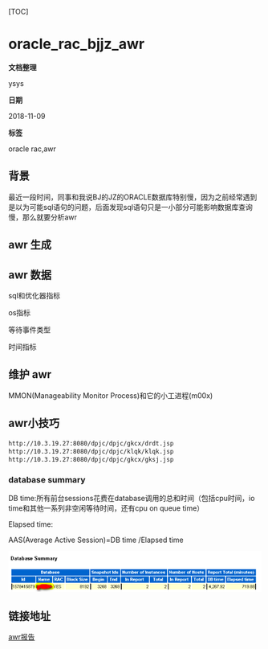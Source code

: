[TOC]

# oracle_rac_bjjz_awr

**文档整理**

ysys

**日期**

2018-11-09

**标签**

oracle rac,awr



## 背景

​	最近一段时间，同事和我说BJ的JZ的ORACLE数据库特别慢，因为之前经常遇到是以为可能sql语句的问题，后面发现sql语句只是一小部分可能影响数据库查询慢，那么就要分析awr





## awr 生成







## awr 数据

sql和优化器指标

os指标

等待事件类型

时间指标



## 维护 awr

MMON(Manageability Monitor Process)和它的小工进程(m00x)



## awr小技巧





```
http://10.3.19.27:8080/dpjc/dpjc/gkcx/drdt.jsp
http://10.3.19.27:8080/dpjc/dpjc/klqk/klqk.jsp
http://10.3.19.27:8080/dpjc/dpjc/gkcx/gksj.jsp
```



### database summary

DB time:所有前台sessions花费在database调用的总和时间（包括cpu时间，io time和其他一系列非空闲等待时间，还有cpu on queue time）

Elapsed time:

AAS(Average Active Session)=DB time /Elapsed time



![_](2018-11-09_093530.png)











## 链接地址

[awr报告](awrrpt_rac_3268_3269.html)